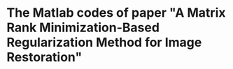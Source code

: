 # The Matlab codes of paper "A Matrix Rank Minimization-Based Regularization Method for Image Restoration"
